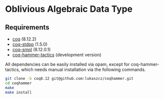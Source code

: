 # Oblivious Algebraic Data Type

## Requirements

- [coq](https://coq.inria.fr) (8.12.2)
- [coq-stdpp](https://gitlab.mpi-sws.org/iris/stdpp) (1.5.0)
- [coq-smpl](https://github.com/uds-psl/smpl) (8.12.0.1)
- [coq-hammer-tactics](https://coqhammer.github.io) (development version)

All dependencies can be easily installed via opam, except for
coq-hammer-tactics, which needs manual installation via the following commands.

``` sh
git clone -b coq8.12 git@github.com:lukaszcz/coqhammer.git
cd coqhammer
make
make install
```
